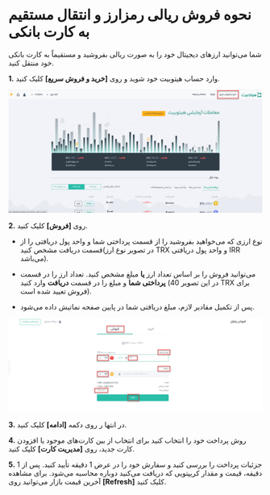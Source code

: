 # نحوه فروش ریالی رمزارز و انتقال مستقیم به کارت بانکی

شما می‌توانید ارزهای دیجیتال خود را به صورت ریالی بفروشید و مستقیماً به کارت بانکی خود منتقل کنید.

**1.**	وارد حساب هیتوبیت خود شوید و روی **[خرید و فروش سریع]** کلیک کنید.

![photo](How-to-Sell-Crypto-to-Fiat-Currency-and-Directly-Transfer-to-Credit-Card1.png)

**2.**	روی **[فروش]** کلیک کنید.

 - نوع ارزی که می‌خواهید بفروشید را از قسمت پرداختی شما و واحد پول دریافتی را از قسمت دریافت مشخص کنید(در تصویر نوع ارز TRX و واحد پول دریافتی IRR می‌باشد).

 - می‌توانید فروش را بر اساس تعداد ارز **یا** مبلغ مشخص کنید. تعداد ارز را در قسمت **پرداختی شما** و مبلغ را در قسمت **دریافت** وارد کنید (در این تصویر 40 TRX برای فروش تعیید شده است). 

- پس از تکمیل مقادیر لازم، مبلغ دریافتی شما در پایین صفحه نماتیش داده می‌شود.
  
![photo](How-to-Sell-Crypto-to-Fiat-Currency-and-Directly-Transfer-to-Credit-Card2.png)

**3.**	در انتها ر روی دکمه **[ادامه]** کلیک کنید.

**4.**	روش پرداخت خود را انتخاب کنید برای انتخاب از بین کارت‌های موجود یا افزودن کارت جدید، روی **[مدیریت کارت]** کلیک کنید.

**5.**	جزئیات پرداخت را بررسی کنید و سفارش خود را در عرض 1 دقیقه تأیید کنید. پس از 1 دقیقه، قیمت و مقدار کریپتویی که دریافت می‌کنید دوباره محاسبه می‌شود. برای مشاهده آخرین قیمت بازار می‌توانید روی **[Refresh]** کلیک کنید.
